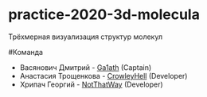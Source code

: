 # practice-2020-3d-molecula

Трёхмерная визуализация структур молекул

#Команда

- Васянович Дмитрий - [Ga1ath](https://github.com/Ga1ath/) (Captain)
- Анастасия Трощенкова - [CrowleyHell](https://github.com/CrowleyHell) (Developer)
- Хрипач Георгий - [NotThatWay](https://github.com/NotThatWay) (Developer)
